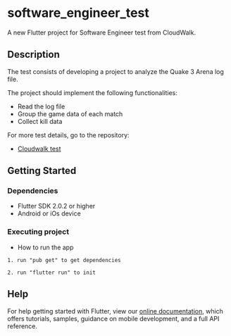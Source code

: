 # software_engineer_test

A new Flutter project for Software Engineer test from CloudWalk.

## Description

The test consists of developing a project to analyze the Quake 3 Arena log file.

The project should implement the following functionalities:

- Read the log file
- Group the game data of each match
- Collect kill data


For more test details, go to the repository:

- [Cloudwalk test](https://gist.github.com/704a555a0fe475ae0284ad9088e203f1.git)

## Getting Started

### Dependencies

* Flutter SDK 2.0.2 or higher
* Android or iOs device

### Executing project

* How to run the app
```
1. run "pub get" to get dependencies

2. run "flutter run" to init
```

## Help

For help getting started with Flutter, view our
[online documentation](https://flutter.dev/docs), which offers tutorials,
samples, guidance on mobile development, and a full API reference.
